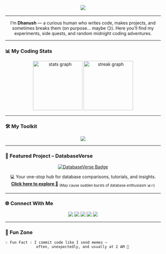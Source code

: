 <!-- Typing animation intro -->
<h2 align="center">
  <img src="https://readme-typing-svg.herokuapp.com?size=30&duration=4000&color=FF6F61&center=true&vCenter=true&width=700&lines=Heyyoo!+I'm+Dhanush+%F0%9F%91%8B;Builder+%7C+Breaker+%7C+Rebuilder+%F0%9F%9B%A0;Code+%2B+Coffee+%3D+Magic+%E2%98%95%F0%9F%AA%84;Welcome+to+my+Digital+Playground+%F0%9F%8E%AE" />
</h2>

---

<p align="center">
I’m <b>Dhanush</b> — a curious human who writes code, makes projects, and sometimes breaks them (on purpose... maybe 😏).  
Here you’ll find my experiments, side quests, and random midnight coding adventures.
</p>

---

### 📊 My Coding Stats
<div align="center">
  <img src="https://github-readme-stats.vercel.app/api?username=DHANUSHKUMAR-19&show_icons=true&theme=radical&count_private=true" height="160" alt="stats graph" />
  <img src="https://github-readme-streak-stats.herokuapp.com/?user=DHANUSHKUMAR-19&theme=radical" height="160" alt="streak graph" />
</div>

---

### 🛠 My Toolkit
<div align="center">
  <img src="https://skillicons.dev/icons?i=js,react,html,css,python,anaconda,c,django,linux,opencv,mysql,vagrant&theme=dark" />
</div>

---

### 🌟 Featured Project – **DatabaseVerse**
<div align="center">
  <a href="https://www.databaseverse.com" target="_blank">
    <img src="https://img.shields.io/badge/Visit_DatabaseVerse-FF6F61?style=for-the-badge&logo=firefox&logoColor=white" alt="DatabaseVerse Badge" />
  </a>
</div>

<p align="center">
💻 Your one-stop hub for database comparisons, tutorials, and insights.  
<b><a href="https://www.databaseverse.com" target="_blank">Click here to explore 🚀</a></b>  
<sub>(May cause sudden bursts of database enthusiasm 📊🔥)</sub>
</p>

---

### 🌐 Connect With Me
<div align="center">
  <a href="#"><img src="https://img.shields.io/badge/Instagram-E4405F?style=for-the-badge&logo=instagram&logoColor=white" /></a>
  <a href="#"><img src="https://img.shields.io/badge/Twitch-9146FF?style=for-the-badge&logo=twitch&logoColor=white" /></a>
  <a href="#"><img src="https://img.shields.io/badge/Discord-5865F2?style=for-the-badge&logo=discord&logoColor=white" /></a>
  <a href="#"><img src="https://img.shields.io/badge/Gmail-D14836?style=for-the-badge&logo=gmail&logoColor=white" /></a>
  <a href="#"><img src="https://img.shields.io/badge/LinkedIn-0077B5?style=for-the-badge&logo=linkedin&logoColor=white" /></a>
</div>

---

### 🎯 Fun Zone
```text
💡 Fun Fact : I commit code like I send memes — 
              often, unexpectedly, and usually at 2 AM 🌙
